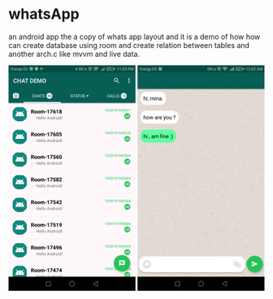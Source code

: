 # whatsApp

an android app the a copy of whats app layout and it is a demo of how how can create database using room and create relation between tables and another arch.c like mvvm and live data.

<img src="screenshots/screen-1.png" width="250"/> <img src="screenshots/screen-2.png" width="250"/>


